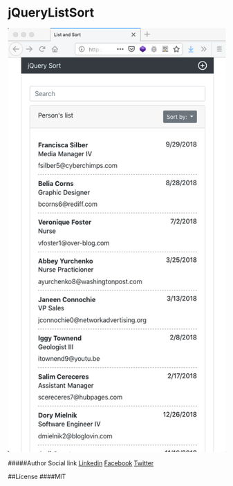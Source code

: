 # jQueryListSort

![Image](/screenshot.png)

#####Author Social link
[Linkedin](https://linkedin.com/in/faisal50x)
[Facebook](https://fb.com/faisal50x)
[Twitter](https://twitter.com/faisal50x)

##License
####MIT
